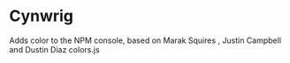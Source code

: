 Cynwrig
=======

Adds color to the NPM console, based on Marak Squires , Justin Campbell and Dustin Diaz colors.js
